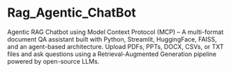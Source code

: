 # Rag_Agentic_ChatBot
 Agentic RAG Chatbot using Model Context Protocol (MCP) – A multi-format document QA assistant built with Python, Streamlit, HuggingFace, FAISS, and an agent-based architecture. Upload PDFs, PPTs, DOCX, CSVs, or TXT files and ask questions using a Retrieval-Augmented Generation pipeline powered by open-source LLMs.
